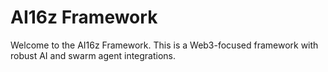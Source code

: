 # AI16z Framework

Welcome to the AI16z Framework. This is a Web3-focused framework with robust AI and swarm agent integrations.